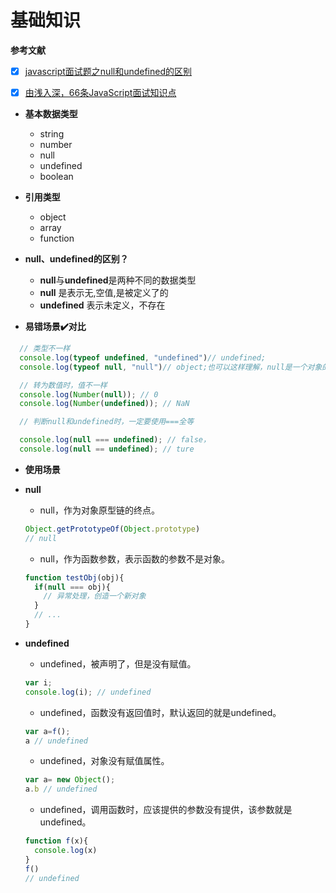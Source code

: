 # 基础知识

**参考文献**
* [x] [javascript面试题之null和undefined的区别](https://blog.csdn.net/longwenjunjie/article/details/48465949?utm_medium=distribute.pc_relevant_t0.none-task-blog-BlogCommendFromMachineLearnPai2-1.control&depth_1-utm_source=distribute.pc_relevant_t0.none-task-blog-BlogCommendFromMachineLearnPai2-1.control)
* [x] [由浅入深，66条JavaScript面试知识点](https://juejin.cn/post/6844904200917221389#heading-0)



- **基本数据类型**
	- string
	- number
	- null
	- undefined
	- boolean
- **引用类型**
	- object
	- array
	- function

- **null、undefined的区别？**
  - **null**与**undefined**是两种不同的数据类型
  - **null** 是表示无,空值,是被定义了的
  - **undefined** 表示未定义，不存在

- **易错场景✔️对比**
  
```js
  // 类型不一样
  console.log(typeof undefined, "undefined")// undefined;
  console.log(typeof null, "null")// object;也可以这样理解，null是一个对象的占位符，表示这个对象还没有初始化，是个空对象

  // 转为数值时，值不一样
  console.log(Number(null)); // 0
  console.log(Number(undefined)); // NaN

  // 判断null和undefined时，一定要使用===全等

  console.log(null === undefined); // false，
  console.log(null == undefined); // ture

```


- **使用场景**

- **null**
  - null，作为对象原型链的终点。
  ```js
  Object.getPrototypeOf(Object.prototype)
  // null
  ```
  - null，作为函数参数，表示函数的参数不是对象。
  ```js
  function testObj(obj){
    if(null === obj){
      // 异常处理，创造一个新对象
    }
    // ...
  }
  ```


- **undefined**

  - undefined，被声明了，但是没有赋值。
  ```js
  var i;
  console.log(i); // undefined
  ```
  - undefined，函数没有返回值时，默认返回的就是undefined。
  ```js
  var a=f();
  a // undefined
  ```
  - undefined，对象没有赋值属性。
  ```js
  var a= new Object();
  a.b // undefined
  ```
  - undefined，调用函数时，应该提供的参数没有提供，该参数就是undefined。
  ```js
  function f(x){
    console.log(x)
  }
  f()
  // undefined
  ```
